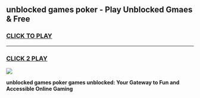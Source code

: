 
## unblocked games poker - Play Unblocked Gmaes & Free
<h3>
<a href="https://premium.freeplayer.one?title=unblocked_games_poker&ref=19F">CLICK TO PLAY</a></h3>
<hr>

<h3>
<a href="https://premium.freeplayer.one?title=unblocked_games_poker&ref=19F">CLICK 2 PLAY</a>
  
</h3>

<a href="https://premium.freeplayer.one?title=unblocked_games_poker&ref=19F/"><img src="https://clearcache.store/games.png"></a>


**unblocked games poker games unblocked: Your Gateway to Fun and Accessible Online Gaming**
